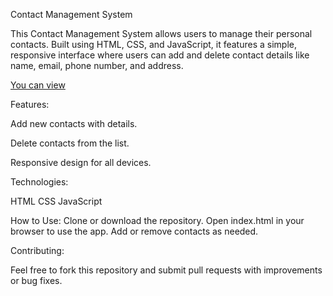Contact Management System

This Contact Management System allows users to manage their personal contacts. Built using HTML, CSS, and JavaScript, it features a simple, responsive interface where users can add and delete contact details like name, email, phone number, and address.

[You can view](https://thekaranpawar.github.io/Contact-Management/)

Features:

Add new contacts with details.

Delete contacts from the list.

Responsive design for all devices.

Technologies:

HTML
CSS
JavaScript

How to Use:
Clone or download the repository.
Open index.html in your browser to use the app.
Add or remove contacts as needed.

Contributing:

Feel free to fork this repository and submit pull requests with improvements or bug fixes.

